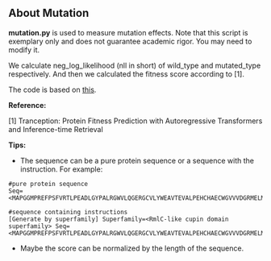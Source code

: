 ## About Mutation
**mutation.py** is used to measure mutation effects. Note that this script is exemplary only and does not guarantee academic rigor. You may need to modify it.

We calculate neg_log_likelihood (nll in short) of wild_type and mutated_type respectively. And then we calculated the fitness score according to [1].

The code is based on [this](https://huggingface.co/docs/transformers/v4.39.3/en/perplexity#perplexity-of-fixed-length-models).

**Reference:**

[1] Tranception: Protein Fitness Prediction with Autoregressive Transformers and Inference-time Retrieval

**Tips:**
- The sequence can be a pure protein sequence or a sequence with the instruction. For example:
```
#pure protein sequence
Seq=<MAPGGMPREFPSFVRTLPEADLGYPALRGWVLQGERGCVLYWEAVTEVALPEHCHAECWGVVVDGRMELMVDGYTRVYTRGDLYVVPPQARHRARVFPGFRGVEHLSDPDLLPVRKR>

#sequence containing instructions
[Generate by superfamily] Superfamily=<RmlC-like cupin domain superfamily> Seq=<MAPGGMPREFPSFVRTLPEADLGYPALRGWVLQGERGCVLYWEAVTEVALPEHCHAECWGVVVDGRMELMVDGYTRVYTRGDLYVVPPQARHRARVFPGFRGVEHLSDPDLLPVRKR>
```

- Maybe the score can be normalized by the length of the sequence.

